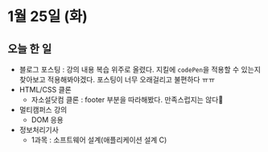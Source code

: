 # 1월 25일 (화)

## 오늘 한 일

* 블로그 포스팅 : 강의 내용 복습 위주로 올렸다. 지킬에 `codePen`을 적용할 수 있는지 찾아보고 적용해봐야겠다. 포스팅이 너무 오래걸리고 불편하다 ㅠㅠ
* HTML/CSS 클론
  * 자소설닷컴 클론 : footer 부분을 따라해봤다. 만족스럽지는 않다💢
* 멀티캠퍼스 강의
  * DOM 응용
* 정보처리기사
  * 1과목 : 소프트웨어 설계(애플리케이션 설계 C)
